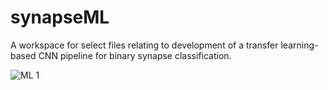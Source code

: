 # synapseML
A workspace for select files relating to development of a transfer learning-based CNN pipeline for binary synapse classification.

![ML 1](https://github.com/henrylowgh/synapseML/assets/131828718/da11aae6-c14d-4b26-b74d-d116235d2c78) 
 
 
    
    

